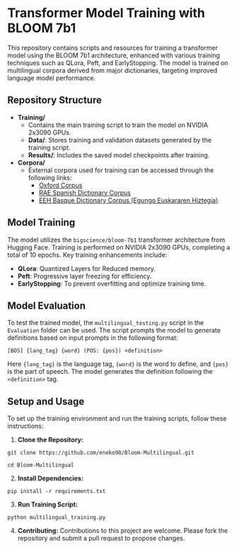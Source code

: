 # Transformer Model Training with BLOOM 7b1

This repository contains scripts and resources for training a transformer model using the BLOOM 7b1 architecture, enhanced with various training techniques such as QLora, Peft, and EarlyStopping. The model is trained on multilingual corpora derived from major dictionaries, targeting improved language model performance.

## Repository Structure

- **Training/**
  - Contains the main training script to train the model on NVIDIA 2x3090 GPUs.
  - **Data/**: Stores training and validation datasets generated by the training script.
  - **Results/**: Includes the saved model checkpoints after training.
- **Corpora/**
  - External corpora used for training can be accessed through the following links:
    - [Oxford Corpus](https://github.com/eneko98/Oxford-Corpus.git)
    - [RAE Spanish Dictionary Corpus](https://github.com/eneko98/RAE-Corpus.git)
    - [EEH Basque Dictionary Corpus (Egungo Euskararen Hiztegia)](https://github.com/eneko98/EEH-Corpus.git)

## Model Training

The model utilizes the `bigscience/bloom-7b1` transformer architecture from Hugging Face. Training is performed on NVIDIA 2x3090 GPUs, completing a total of 10 epochs. Key training enhancements include:

- **QLora**: Quantized Layers for Reduced memory.
- **Peft**: Progressive layer freezing for efficiency.
- **EarlyStopping**: To prevent overfitting and optimize training time.

## Model Evaluation

To test the trained model, the `multilingual_testing.py` script in the `Evaluation` folder can be used. The script prompts the model to generate definitions based on input prompts in the following format:

`[BOS] {lang_tag} {word} (POS: {pos}) <definition>`

Here `{lang_tag}` is the language tag, `{word}` is the word to define, and `{pos}` is the part of speech. The model generates the definition following the `<definition>` tag.

## Setup and Usage

To set up the training environment and run the training scripts, follow these instructions:

1. **Clone the Repository:**
```
git clone https://github.com/eneko98/Bloom-Multilingual.git
```
```
cd Bloom-Multilingual
```
2. **Install Dependencies:**
```
pip install -r requirements.txt
```
3. **Run Training Script:**
```
python multilingual_training.py
```
4. **Contributing:**
Contributions to this project are welcome. Please fork the repository and submit a pull request to propose changes.